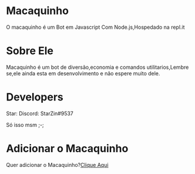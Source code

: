 # Macaquinho
O macaquinho é um Bot em Javascript Com Node.js,Hospedado na repl.it
# Sobre Ele
Macaquinho é um bot de diversão,economia e comandos utilitarios,Lembre se,ele ainda esta em desenvolvimento e não espere muito dele.

# Developers
Star:
Discord: StarZin#9537

Só isso msm ;-;

# Adicionar o Macaquinho

Quer adicionar o Macaquinho?[Clique Aqui](https://discord.com/oauth2/authorize?=&client_id=748701847824629871&scope=bot&permissions=8)

